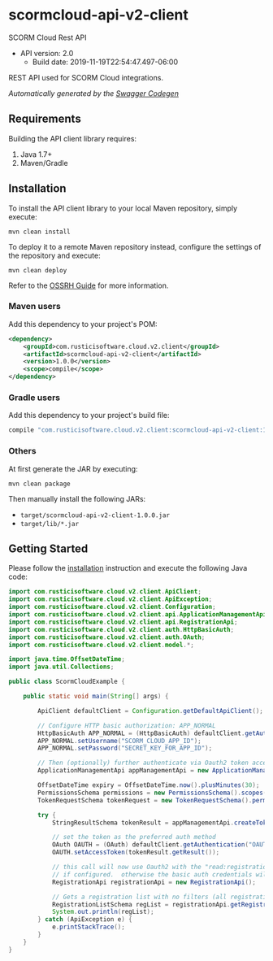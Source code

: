 # scormcloud-api-v2-client

SCORM Cloud Rest API
- API version: 2.0
    - Build date: 2019-11-19T22:54:47.497-06:00

REST API used for SCORM Cloud integrations.


*Automatically generated by the [Swagger Codegen](https://github.com/swagger-api/swagger-codegen)*


## Requirements

Building the API client library requires:
1. Java 1.7+
2. Maven/Gradle

## Installation

To install the API client library to your local Maven repository, simply execute:

```shell
mvn clean install
```

To deploy it to a remote Maven repository instead, configure the settings of the repository and execute:

```shell
mvn clean deploy
```

Refer to the [OSSRH Guide](http://central.sonatype.org/pages/ossrh-guide.html) for more information.

### Maven users

Add this dependency to your project's POM:

```xml
<dependency>
    <groupId>com.rusticisoftware.cloud.v2.client</groupId>
    <artifactId>scormcloud-api-v2-client</artifactId>
    <version>1.0.0</version>
    <scope>compile</scope>
</dependency>
```

### Gradle users

Add this dependency to your project's build file:

```groovy
compile "com.rusticisoftware.cloud.v2.client:scormcloud-api-v2-client:1.0.0"
```

### Others

At first generate the JAR by executing:

```shell
mvn clean package
```

Then manually install the following JARs:

* `target/scormcloud-api-v2-client-1.0.0.jar`
* `target/lib/*.jar`

## Getting Started

Please follow the [installation](#installation) instruction and execute the following Java code:

```java
import com.rusticisoftware.cloud.v2.client.ApiClient;
import com.rusticisoftware.cloud.v2.client.ApiException;
import com.rusticisoftware.cloud.v2.client.Configuration;
import com.rusticisoftware.cloud.v2.client.api.ApplicationManagementApi;
import com.rusticisoftware.cloud.v2.client.api.RegistrationApi;
import com.rusticisoftware.cloud.v2.client.auth.HttpBasicAuth;
import com.rusticisoftware.cloud.v2.client.auth.OAuth;
import com.rusticisoftware.cloud.v2.client.model.*;

import java.time.OffsetDateTime;
import java.util.Collections;

public class ScormCloudExample {

    public static void main(String[] args) {

        ApiClient defaultClient = Configuration.getDefaultApiClient();

        // Configure HTTP basic authorization: APP_NORMAL
        HttpBasicAuth APP_NORMAL = (HttpBasicAuth) defaultClient.getAuthentication("APP_NORMAL");
        APP_NORMAL.setUsername("SCORM_CLOUD_APP_ID");
        APP_NORMAL.setPassword("SECRET_KEY_FOR_APP_ID");

        // Then (optionally) further authenticate via Oauth2 token access: OAUTH
        ApplicationManagementApi appManagementApi = new ApplicationManagementApi();

        OffsetDateTime expiry = OffsetDateTime.now().plusMinutes(30);
        PermissionsSchema permissions = new PermissionsSchema().scopes(Collections.singletonList("read:registration"));
        TokenRequestSchema tokenRequest = new TokenRequestSchema().permissions(permissions).expiry(expiry);

        try {
            StringResultSchema tokenResult = appManagementApi.createToken(tokenRequest);

            // set the token as the preferred auth method
            OAuth OAUTH = (OAuth) defaultClient.getAuthentication("OAUTH");
            OAUTH.setAccessToken(tokenResult.getResult());

            // this call will now use Oauth2 with the "read:registration" scope
            // if configured.  otherwise the basic auth credentials will be used
            RegistrationApi registrationApi = new RegistrationApi();

            // Gets a registration list with no filters (all registrations within an application)
            RegistrationListSchema regList = registrationApi.getRegistrations(null, null, null, null, null, null, null, null, null);
            System.out.println(regList);
        } catch (ApiException e) {
            e.printStackTrace();
        }
    }
}
```
